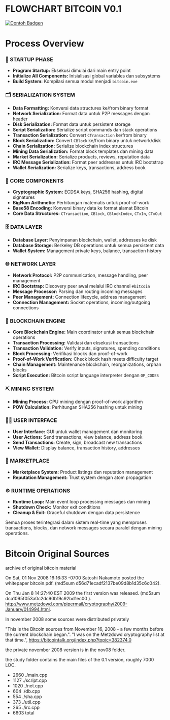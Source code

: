 # FLOWCHART BITCOIN V0.1

[![Contoh Badgen](https://badgen.net/badge/Adobe%20Stock/View?color=d3d3d3&icon=https://raw.githubusercontent.com/under-project/logo/refs/heads/main/adobe-stock-icon.svg)](https://github.com/username/repository)

# Process Overview

### 🚀 STARTUP PHASE
- **Program Startup:** Eksekusi dimulai dari main entry point
- **Initialize All Components:** Inisialisasi global variables dan subsystems
- **Build System:** Kompilasi semua modul menjadi `bitcoin.exe`

### 🗂 SERIALIZATION SYSTEM
- **Data Formatting:** Konversi data structures ke/from binary format
- **Network Serialization:** Format data untuk P2P messages dengan header
- **Disk Serialization:** Format data untuk persistent storage
- **Script Serialization:** Serialize script commands dan stack operations
- **Transaction Serialization:** Convert `CTransaction` ke/from binary
- **Block Serialization:** Convert `CBlock` ke/from binary untuk network/disk
- **Chain Serialization:** Serialize blockchain index structures
- **Mining Data Serialization:** Format block templates dan mining data
- **Market Serialization:** Serialize products, reviews, reputation data
- **IRC Message Serialization:** Format peer addresses untuk IRC bootstrap
- **Wallet Serialization:** Serialize keys, transactions, address book

### 🔐 CORE COMPONENTS
- **Cryptographic System:** ECDSA keys, SHA256 hashing, digital signatures
- **BigNum Arithmetic:** Perhitungan matematis untuk proof-of-work
- **Base58 Encoding:** Konversi binary data ke format alamat Bitcoin
- **Core Data Structures:** `CTransaction`, `CBlock`, `CBlockIndex`, `CTxIn`, `CTxOut`

### 🗄️ DATA LAYER
- **Database Layer:** Penyimpanan blockchain, wallet, addresses ke disk
- **Database Storage:** Berkeley DB operations untuk semua persistent data
- **Wallet System:** Management private keys, balance, transaction history

### 🌐 NETWORK LAYER
- **Network Protocol:** P2P communication, message handling, peer management
- **IRC Bootstrap:** Discovery peer awal melalui IRC channel `#bitcoin`
- **Message Processor:** Parsing dan routing incoming messages
- **Peer Management:** Connection lifecycle, address management
- **Connection Management:** Socket operations, incoming/outgoing connections

### 🔄 BLOCKCHAIN ENGINE
- **Core Blockchain Engine:** Main coordinator untuk semua blockchain operations
- **Transaction Processing:** Validasi dan eksekusi transactions
- **Transaction Validation:** Verify inputs, signatures, spending conditions
- **Block Processing:** Verifikasi blocks dan proof-of-work
- **Proof-of-Work Verification:** Check block hash meets difficulty target
- **Chain Management:** Maintenance blockchain, reorganizations, orphan blocks
- **Script Execution:** Bitcoin script language interpreter dengan `OP_CODES`

### ⛏ MINING SYSTEM
- **Mining Process:** CPU mining dengan proof-of-work algorithm
- **POW Calculation:** Perhitungan SHA256 hashing untuk mining

### 🧑‍💻 USER INTERFACE
- **User Interface:** GUI untuk wallet management dan monitoring
- **User Actions:** Send transactions, view balance, address book
- **Send Transactions:** Create, sign, broadcast new transactions
- **View Wallet:** Display balance, transaction history, addresses

### 🛒 MARKETPLACE
- **Marketplace System:** Product listings dan reputation management
- **Reputation Management:** Trust system dengan atom propagation

### ⚙️ RUNTIME OPERATIONS
- **Runtime Loop:** Main event loop processing messages dan mining
- **Shutdown Check:** Monitor exit conditions
- **Cleanup & Exit:** Graceful shutdown dengan data persistence

Semua proses terintegrasi dalam sistem real-time yang memproses transactions, blocks, dan network messages secara paralel dengan mining operations.


# Bitcoin Original Sources

archive of original bitcoin material

On Sat, 01 Nov 2008 16:16:33 -0700 Satoshi Nakamoto posted the whitepaper bitcoin.pdf. (md5sum d56d71ecadf2137be09d8b1d35c6c042).

On Thu Jan 8 14:27:40 EST 2009 the first version was released. (md5sum dca1095f053a0c2dc90b19c92bd1ec00 ). http://www.metzdowd.com/pipermail/cryptography/2009-January/014994.html.

In november 2008 some sources were distributed privately

"This is the Bitcoin sources from November 16, 2008 - a few months before the current blockchain began.". "I was on the Metzdowd cryptography list at that time.", https://bitcointalk.org/index.php?topic=382374.0 

the private november 2008 version is in the nov08 folder.

the study folder contains the main files of the 0.1 version, roughly 7000 LOC.

*  2660 ./main.cpp
*  1127 ./script.cpp
*  1020 ./net.cpp
*   604 ./db.cpp
*   554 ./sha.cpp
*   373 ./util.cpp
*   265 ./irc.cpp
*  6603 total
